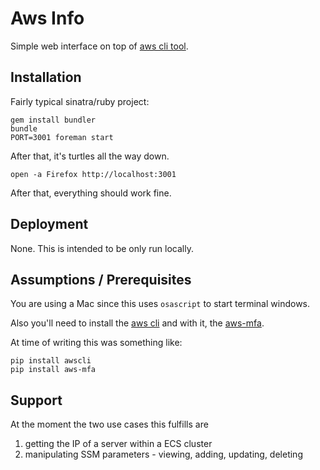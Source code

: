 # Aws Info

Simple web interface on top of [aws cli tool](https://aws.amazon.com/cli/).

## Installation

Fairly typical sinatra/ruby project:

    gem install bundler
    bundle
    PORT=3001 foreman start

After that, it's turtles all the way down.

    open -a Firefox http://localhost:3001

After that, everything should work fine.

## Deployment

None. This is intended to be only run locally.

## Assumptions / Prerequisites

You are using a Mac since this uses ```osascript``` to start terminal
windows.

Also you'll need to install the [aws cli](https://aws.amazon.com/cli/) and
with it, the [aws-mfa](https://pypi.org/project/aws-mfa/).

At  time of writing this was something like:

    pip install awscli
    pip install aws-mfa

## Support

At the moment the two use cases this fulfills are

1. getting the IP of a server within a ECS cluster
2. manipulating SSM parameters - viewing, adding, updating, deleting
